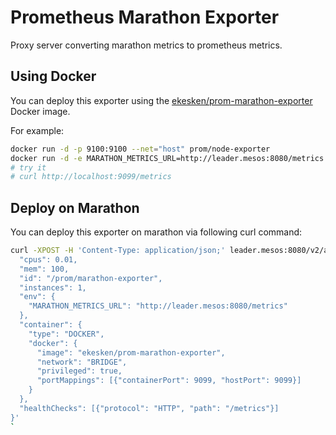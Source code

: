 # Prometheus Marathon Exporter

Proxy server converting marathon metrics to prometheus metrics.

## Using Docker

You can deploy this exporter using the [ekesken/prom-marathon-exporter](https://registry.hub.docker.com/u/ekesken/prom-marathon-exporter/) Docker image.

For example:

```bash
docker run -d -p 9100:9100 --net="host" prom/node-exporter
docker run -d -e MARATHON_METRICS_URL=http://leader.mesos:8080/metrics -p 9099:9099 ekesken/prom-marathon-exporter
# try it
# curl http://localhost:9099/metrics
```

## Deploy on Marathon

You can deploy this exporter on marathon via following curl command:

```bash
curl -XPOST -H 'Content-Type: application/json;' leader.mesos:8080/v2/apps -d '{
  "cpus": 0.01,
  "mem": 100,
  "id": "/prom/marathon-exporter",
  "instances": 1,
  "env": {
    "MARATHON_METRICS_URL": "http://leader.mesos:8080/metrics"
  },
  "container": {
    "type": "DOCKER",
    "docker": {
      "image": "ekesken/prom-marathon-exporter",
      "network": "BRIDGE",
      "privileged": true,
      "portMappings": [{"containerPort": 9099, "hostPort": 9099}]
    }
  },
  "healthChecks": [{"protocol": "HTTP", "path": "/metrics"}]
}'
`
